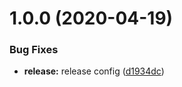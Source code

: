 # 1.0.0 (2020-04-19)


### Bug Fixes

* **release:** release config ([d1934dc](https://github.com/academydistrict20/analytics/commit/d1934dcf701d8ecb59ff411f8fdeb2c287f3643f))
